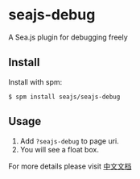 seajs-debug
==========

A Sea.js plugin for debugging freely


Install
-------

Install with spm:

    $ spm install seajs/seajs-debug


Usage
-----

1. Add `?seajs-debug` to page uri.
2. You will see a float box.

For more details please visit [中文文档](https://github.com/seajs/seajs-debug/issues/4)
